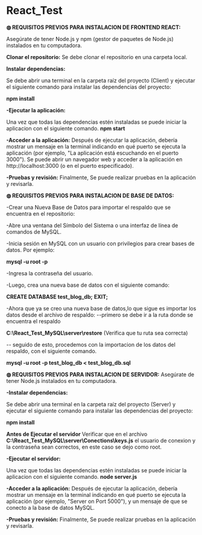 # React_Test

**◍ REQUISITOS PREVIOS PARA INSTALACION DE FRONTEND REACT:**

Asegúrate de tener Node.js y npm (gestor de paquetes de Node.js) instalados en tu computadora.

**Clonar el repositorio:**
Se debe clonar el repositorio en una carpeta local.

**Instalar dependencias:**

Se debe abrir una terminal en la carpeta raíz del proyecto (Client) y ejecutar el siguiente comando para instalar las dependencias del proyecto:

**npm install**

**-Ejecutar la aplicación:**

Una vez que todas las dependencias estén instaladas se puede iniciar la aplicacion con el siguiente comando.
**npm start**

**-Acceder a la aplicación:**
Después de ejecutar la aplicación, debería mostrar un mensaje en la terminal indicando en qué puerto se ejecuta la aplicación (por ejemplo, "La aplicación está escuchando en el puerto 3000"). Se puede abrir un navegador web y acceder a la aplicación en http://localhost:3000 (o en el puerto especificado).

**-Pruebas y revisión:**
Finalmente, Se puede realizar pruebas en la aplicación y revisarla.

**◍ REQUISITOS PREVIOS PARA INSTALACION DE BASE DE DATOS:**

-Crear una Nueva Base de Datos para importar el respaldo que se encuentra en el repositorio:

-Abre una ventana del Símbolo del Sistema o una interfaz de línea de comandos de MySQL.

-Inicia sesión en MySQL con un usuario con privilegios para crear bases de datos. Por ejemplo:

**mysql -u root -p**

-Ingresa la contraseña del usuario.

-Luego, crea una nueva base de datos con el siguiente comando:

**CREATE DATABASE test_blog_db;**
**EXIT;**

-Ahora que ya se creo una nueva base de datos,lo que sigue es importar los datos desde el archivo de respaldo:
--primero se debe ir a la ruta donde se encuentra el respaldo

**C:\React_Test_MySQL\server\restore** (Verifica que tu ruta sea correcta)

-- seguido de esto, procedemos con la importacion de los datos del respaldo, con el siguiente comando.

**mysql -u root -p test_blog_db < test_blog_db.sql**

**◍ REQUISITOS PREVIOS PARA INSTALACION DE SERVIDOR:**
Asegúrate de tener Node.js instalados en tu computadora.

**-Instalar dependencias:**

Se debe abrir una terminal en la carpeta raíz del proyecto (Server) y ejecutar el siguiente comando para instalar las dependencias del proyecto:

**npm install**

**Antes de Ejecutar el servidor**
Verificar que en el archivo **C:\React_Test_MySQL\server\Conections\keys.js** el usuario de conexion y la contraseña sean correctos, en este caso se dejo como root.

**-Ejecutar el servidor:**

Una vez que todas las dependencias estén instaladas se puede iniciar la aplicacion con el siguiente comando.
**node server.js**

**-Acceder a la aplicación:**
Después de ejecutar la aplicación, debería mostrar un mensaje en la terminal indicando en qué puerto se ejecuta la aplicación (por ejemplo, "Server on Port 5000"), y un mensaje de que se conecto a la base de datos MySQL.

**-Pruebas y revisión:**
Finalmente, Se puede realizar pruebas en la aplicación y revisarla.
